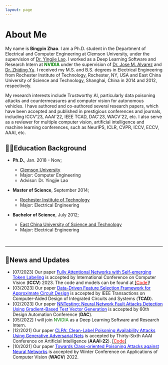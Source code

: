 ```yaml
---
layout: page
---
```


# About Me

My name is **Bingyin Zhao**. I am a Ph.D. student in the Department of Electrical and Computer Engineering at Clemson University, under the supervision of [Dr. Yingjie Lao](https://ylao.people.clemson.edu/). I worked as a Deep Learning Software and Research Intern at **<font color=Green>NVIDIA</font>** under the supervision of [Dr. Jose M. Alvarez](https://alvarezlopezjosem.github.io/) and [Dr. Zhiding Yu](https://chrisding.github.io/). I received my M.S. and B.S. degrees in Electrical Engineering from Rochester Institute of Technology, Rochester, NY, USA and East China University of Science and Technology, Shanghai, China in 2014 and 2012, respectively.

My research interests include Trustworthy AI, particularly data poisoning attacks and countermeasures and computer vision for autonomous vehicles. I have authored and co-authored several research papers, which have been accepted and published in prestigious conferences and journals, including ICCV'23, AAAI'22, IEEE TCAD, DAC'23, WACV'22, etc. I also serve as a reviewer for multiple computer vision, artificial intelligence and machine learning conferences, such as NeurIPS, ICLR, CVPR, ICCV, ECCV, AAAI, etc.
<br>

## 🧑‍🎓Education Background

- **Ph.D.**, Jan. 2018 - Now;
  - [Clemson University](https://www.clemson.edu/)
  - Major: Computer Engineering            
  - Advisor: Dr. Yingjie Lao

- **Master of Science**, September 2014;                                                                              
  - [Rochester Institute of Technology](https://www.rit.edu/)
  - Major: Electrical Engineering 

- **Bachelor of Science**, July 2012;
  - [East China University of Science and Technology](https://www.ecust.edu.cn/en/main.psp)
  - Major: Electrical Engineering                                                                          


<br>

---

## 📮News and Updates

- [07/2023] Our paper [<font color=Blue>Fully Attentional Networks with Self-emerging Token Labeling</font>](https://openaccess.thecvf.com/content/ICCV2023/papers/Zhao_Fully_Attentional_Networks_with_Self-emerging_Token_Labeling_ICCV_2023_paper.pdf) is accepted by International Conference on Computer Vision (**ICCV**) 2023. The code and models can be found at [[<font color=Red>Code</font>]](https://github.com/NVlabs/STL)!
- [03/2023] Our paper [<font color=Blue>Data-Driven Feature Selection Framework for Approximate Circuit Design</font>](https://ieeexplore.ieee.org/stamp/stamp.jsp?arnumber=10077732) is accepted by IEEE Transactions on Computer-Aided Design of Integrated Circuits and Systems (**TCAD**).
- [02/2023] Our paper [<font color=Blue>NNTesting: Neural Network Fault Attacks Detection Using Gradient-Based Test Vector Generation</font>](https://ieeexplore.ieee.org/stamp/stamp.jsp?arnumber=10247885) is accepted by 60th Design Automation Conference (**DAC**).
- [05/2022] I will join <font color=Green>NVIDIA</font> as a Deep Learning Software and Research Intern.
- [12/2021] Our paper [<font color=Blue>CLPA: Clean-Label Poisoning Availability Attacks Using Generative Adversarial Nets</font>](https://ojs.aaai.org/index.php/AAAI/article/view/20902) is accepted by Thirty-Sixth AAAI Conference on Artificial Intelligence (**AAAI-22**). [[<font color=Red>Code</font>]](https://github.com/bxz9200/CLPA)
- [10/2021] Our paper [<font color=Blue>Towards Class-oriented Poisoning Attacks against Neural Networks</font>](https://openaccess.thecvf.com/content/WACV2022/papers/Zhao_Towards_Class-Oriented_Poisoning_Attacks_Against_Neural_Networks_WACV_2022_paper.pdf) is accepted by Winter Conference on Applications of Computer Vision (**WACV**) 2022.



<br>

<div style="width: 100px; height: 100px;">
    <script type="text/javascript" id="clstr_globe" src="//clustrmaps.com/globe.js?d=apPnjfBfSr4LpiQCrUM7yBdv3aw2M9tKtSq2TJ_gCYM"></script>
</div>
